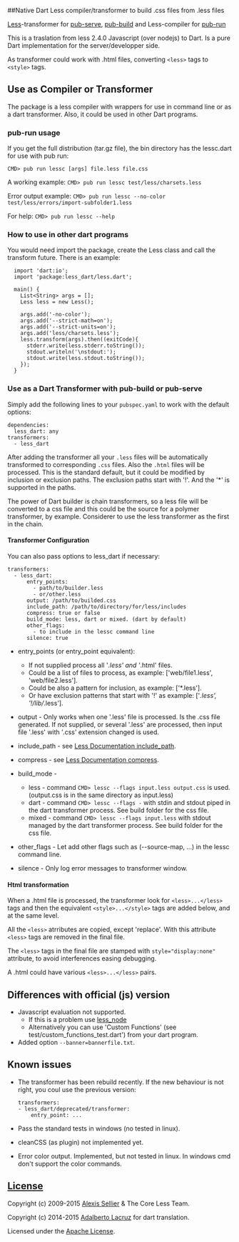##Native Dart Less compiler/transformer to build .css files from .less files

[Less](http://lesscss.org/)-transformer for [pub-serve](http://pub.dartlang.org/doc/pub-serve.html), [pub-build](http://pub.dartlang.org/doc/pub-build.html) and Less-compiler for [pub-run](https://www.dartlang.org/tools/pub/cmd/pub-run.html)

This is a traslation from less 2.4.0 Javascript (over nodejs) to Dart. 
Is a pure Dart implementation for the server/developper side.

As transformer could work with .html files, converting `<less>` tags to `<style>` tags.


## Use as Compiler or Transformer

The package is a less compiler with wrappers for use in command line or as a dart 
transformer. Also, it could be used in other Dart programs.


### pub-run usage

If you get the full distribution (tar.gz file), the bin directory has the lessc.dart 
for use with pub run:

    CMD> pub run lessc [args] file.less file.css

A working example: `CMD> pub run lessc test/less/charsets.less`

Error output example: `CMD> pub run lessc --no-color test/less/errors/import-subfolder1.less`

For help: `CMD> pub run lessc --help`


### How to use in other dart programs

You would need import the package, create the Less class and call the transform future. 
There is an example:

      import 'dart:io';
      import 'package:less_dart/less.dart';
      
      main() {
        List<String> args = [];
        Less less = new Less();
      
        args.add('-no-color');
        args.add('--strict-math=on');
        args.add('--strict-units=on');
        args.add('less/charsets.less');
        less.transform(args).then((exitCode){
          stderr.write(less.stderr.toString());
          stdout.writeln('\nstdout:');
          stdout.write(less.stdout.toString());
        });
      }


### Use as a Dart Transformer with pub-build or pub-serve

Simply add the following lines to your `pubspec.yaml` to work with the default options:

    dependencies:
      less_dart: any
    transformers:
      - less_dart

After adding the transformer all your `.less` files will be automatically 
transformed to corresponding `.css` files. Also the `.html` files will be processed.
This is the standard default, but it could be modified by inclusion or exclusion paths.
The exclusion paths start with '!'. And the '*' is supported in the paths.

The power of Dart builder is chain transformers, so a less file will be converted 
to a css file and this could be the source for a polymer transformer, by example. 
Considerer to use the less transformer as the first in the chain.


#### Transformer Configuration

You can also pass options to less_dart if necessary:

    transformers:
      - less_dart:
          entry_points: 
          	- path/to/builder.less
          	- or/other.less
          output: /path/to/builded.css
          include_path: /path/to/directory/for/less/includes
          compress: true or false
          build_mode: less, dart or mixed. (dart by default)
          other_flags:
            - to include in the lessc command line
          silence: true

- entry_points (or entry_point equivalent):
  - If not supplied process all '*.less' and '*.html' files.
  - Could be a list of files to process, as example: ['web/file1.less', 'web/file2.less'].
  - Could be also a pattern for inclusion, as example: ['*.less'].
  - Or have exclusion patterns that start with '!' as example: ['*.less', '!/lib/*.less'].
 
- output - Only works when one '.less' file is processed. Is the .css file generated. 
		If not supplied, or several '.less' are processed,  then input file '.less' with '.css' extension changed is used.
		
- include_path - see [Less Documentation include_path](http://lesscss.org/usage/#command-line-usage-include-paths).

- compress - see [Less Documentation compress](http://lesscss.org/usage/#command-line-usage-compress).

- build_mode -
	- less - command `CMD> lessc --flags input.less output.css` is used. (output.css is in the same directory as input.less)
	- dart - command `CMD> lessc --flags -` with stdin and stdout piped in the dart transformer process. See build folder for the css file.
	- mixed - command `CMD> lessc --flags input.less` with stdout managed by the dart transformer process. See build folder for the css file.
	
- other_flags - Let add other flags such as (--source-map, ...) in the lessc command line.

- silence - Only log error messages to transformer window.


#### Html transformation

When a .html file is processed, the transformer look for `<less>...</less>` tags and then the equivalent `<style>...</style>` tags are added below, and at the same level.

All the `<less>` atrributes are copied, except 'replace'. With this attribute `<less>` tags are removed in the final file.

The `<less>` tags in the final file are stamped with `style="display:none"` attribute, to avoid interferences easing debugging.

A .html could have various `<less>...</less>` pairs.


## Differences with official (js) version

- Javascript evaluation not supported. 
  - If this is a problem use [less_node](https://pub.dartlang.org/packages/less_node)
  - Alternatively you can use 'Custom Functions' (see test/custom_functions_test.dart') from your dart program.
- Added option `--banner=bannerfile.txt`.


## Known issues

- The transformer has been rebuild recently. If the new behaviour is not right, you coul use the previous version:

      transformers:
      - less_dart/deprecated/transformer:
          entry_point: ...
      
- Pass the standard tests in windows (no tested in linux).
- cleanCSS (as plugin) not implemented yet.
- Error color output. Implemented, but not tested in linux. In windows cmd don't support the color commands.


## [License](LICENSE)

Copyright (c) 2009-2015 [Alexis Sellier](http://cloudhead.io/) & The Core Less Team.

Copyright (c) 2014-2015 [Adalberto Lacruz](Adalberto.Lacruz@gmail.com) for dart translation.

Licensed under the [Apache License](LICENSE).
